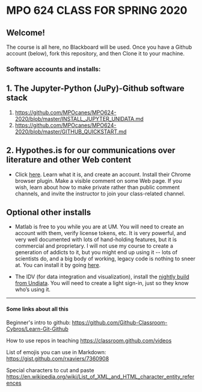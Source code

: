 # MPO 624 CLASS FOR SPRING 2020

## Welcome!
The course is all here, no Blackboard will be used. Once you have a Github account (below), fork this repository, and then Clone it to your machine. 

### Software accounts and installs: 

## 1. The Jupyter-Python (JuPy)-Github software stack
  1. https://github.com/MPOcanes/MPO624-2020/blob/master/INSTALL_JUPYTER_UNIDATA.md
  1. https://github.com/MPOcanes/MPO624-2020/blob/master/GITHUB_QUICKSTART.md
## 2. Hypothes.is for our communications over literature and other Web content
  * Click [here](http://hypothes.is). Learn what it is, and create an account. Install their Chrome browser plugin. Make a visible comment on some Web page. If you wish, learn about how to make private rather than public comment channels, and invite the instructor to join your class-related channel. 

## Optional other installs 
   
   * Matlab is free to you while you are at UM. You will need to create an account with them, verify license tokens, etc.  It is very powerful, and very well documented with lots of hand-holding features, but it is commercial and proprietary. I will not use my course to create a generation of addicts to it, but you might end up using it -- lots of scientists do, and a big body of working, legacy code is nothing to sneer at. You can install it by going [here](http://it.miami.edu/a-z-listing/matlab/index.html).
   
   * The IDV (for data integration and visualization), install the [nightly build from Undiata](https://www.unidata.ucar.edu/downloads/idv/nightly/index.jsp). You will need to create a light sign-in, just so they know who’s using it. 

-------
#### Some links about all this 

Beginner's intro to github: https://github.com/Github-Classroom-Cybros/Learn-Git-Github

How to use repos in teaching https://classroom.github.com/videos

List of emojis you can use in Markdown: https://gist.github.com/rxaviers/7360908

Special characters to cut and paste https://en.wikipedia.org/wiki/List_of_XML_and_HTML_character_entity_references

